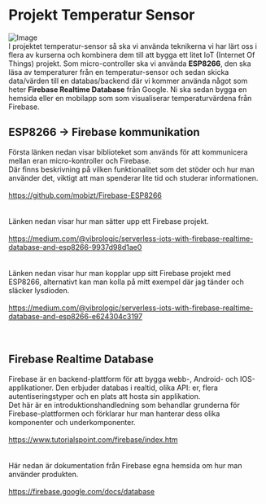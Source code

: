 # Projekt Temperatur Sensor
![Image](https://miro.medium.com/max/620/1*7Bant1MC0RQDQMVf4XQR8g.jpeg)
<br>
I projektet temperatur-sensor så ska vi använda teknikerna vi har lärt oss i flera av kurserna och kombinera dem till att bygga ett litet IoT (Internet Of Things) projekt.
Som micro-controller ska vi använda **ESP8266**, den ska läsa av temperaturer från en temperatur-sensor och sedan skicka data/värden till en databas/backend där vi kommer använda något som heter **Firebase Realtime Database** från Google. Ni ska sedan bygga en hemsida eller en mobilapp som som visualiserar temperaturvärdena från Firebase.

## ESP8266 -> Firebase kommunikation
Första länken nedan visar biblioteket som används för att kommunicera mellan eran micro-kontroller och Firebase.<br>
Där finns beskrivning på vilken funktionalitet som det stöder och hur man använder det, viktigt att man spenderar lite tid och studerar informationen.
<br>
<br>
<https://github.com/mobizt/Firebase-ESP8266>
<br>
<br>
<br>
Länken nedan visar hur man sätter upp ett Firebase projekt.
<br><br>
<https://medium.com/@vibrologic/serverless-iots-with-firebase-realtime-database-and-esp8266-9937d98d1ae0>
<br>
<br>
<br>
Länken nedan visar hur man kopplar upp sitt Firebase projekt med ESP8266, alternativt kan man kolla på mitt exempel där jag tänder och släcker lysdioden.
<br><br>
<https://medium.com/@vibrologic/serverless-iots-with-firebase-realtime-database-and-esp8266-e624304c3197>
<br>
<br>
<br>
## Firebase Realtime Database
Firebase är en backend-plattform för att bygga webb-, Android- och IOS-applikationer. Den erbjuder databas i realtid, olika API: er, flera autentiseringstyper och en plats att hosta sin applikation.<br>
Det här är en introduktionshandledning som behandlar grunderna för Firebase-plattformen och förklarar hur man hanterar dess olika komponenter och underkomponenter.
<br><br>
<https://www.tutorialspoint.com/firebase/index.htm>
<br>
<br><br>
Här nedan är dokumentation från Firebase egna hemsida om hur man använder produkten.<br><br>
<https://firebase.google.com/docs/database>

